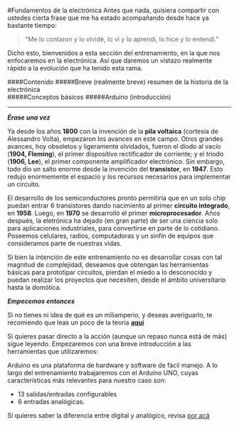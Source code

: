 #Fundamentos de la electrónica
Antes que nada, quisiera compartir con ustedes cierta frase que me ha estado acompañando desde hace ya bastante tiempo:  
>"Me lo contaron y lo olvidé, lo vi y lo aprendí, lo hice y lo entendí."

Dicho esto, bienvenidos a esta sección del entrenamiento, en la que nos enfocaremos en la electrónica. Así que daremos un vistazo realmente rápido a la evolución que ha tenido esta rama.



####Contenido
#####Breve (realmente breve) resumen de la historia de la electrónica  
#####Conceptos básicos
#####Arduino (introducción)    

----------

***Érase una vez***

Ya desde los años **1800** con la invención de la **pila voltaica** (cortesía de Alessandro Volta), empezaron los avances en este campo. Otros grandes avances, hoy obsoletos y ligeramente olvidados, fueron el diodo al vacío (**1904, Fleming**), el primer dispositivo rectificador de corriente; y el triodo (**1906, Lee**), el primer componente amplificador electrónico. Sin embargo, todo dio un salto enorme desde la invención del **transistor**, en **1947**. Esto redujo enormemente el espacio y los recursos necesarios para implementar un circuito.

El desarrollo de los semiconductores pronto permitiría que en un solo chip puedan entrar 6 transistores dando nacimiento al primer **circuito integrado**, en **1958**. Luego, en **1970** se desarrolló el primer **microprocesador**. Años después, la eletrónica ha dejado (en gran parte) de ser una ciencia solo para aplicaciones industriales, para convertirse en parte de lo cotidiano. Poseemos celulares, radios, computadoras y un sinfín de equipos que consideramos parte de nuestras vidas. 

Si bien la intención de este entrenamiento no es desarrollar cosas con tal magnitud de complejidad, deseamos que obtengan las herramientas básicas para prototipar circuitos, pierdan el miedo a lo desconocido y puedan realizar los proyectos que necesiten, desde el ámbito universitario hasta la domótica.

***Empecemos entonces***

Si no tienes ni idea de qué es un miliamperio, y deseas averiguarlo, te recomiendo que leas un poco de la teoría **[aquí](https://github.com/eyallico/Arduino/blob/master/Teoria.md
)** 

Si quieres pasar directo a la acción (aunque un repaso nunca está de más) sigue leyendo. Empezaremos con una breve introducción a las herramientas que utilizaremos:

Arduino es una plataforma de hardware y software de fácil manejo. A lo largo del entrenamiento trabajaremos con el Arduino UNO, cuyas características más relevantes para nuestro caso son:

- 13 salidas/entradas configurables
- 6 entradas analógicas.

Si quieres saber la diferencia entre digital y analógico, revisa [por acá](https://github.com/eyallico/Arduino/blob/master/DigitalVsAnalogico.md
)












